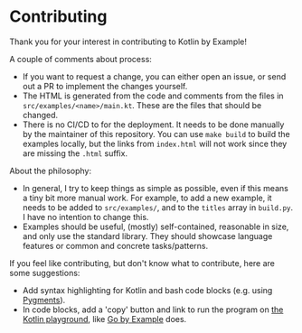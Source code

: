 # Contributing

Thank you for your interest in contributing to Kotlin by Example!

A couple of comments about process:
- If you want to request a change, you can either open an issue, or send out a PR to implement the changes yourself.
- The HTML is generated from the code and comments from the files in `src/examples/<name>/main.kt`. These are the files that should be changed.
- There is no CI/CD to for the deployment. It needs to be done manually by the maintainer of this repository. You can use `make build` to build
  the examples locally, but the links from `index.html` will not work since they are missing the `.html` suffix.

About the philosophy:
- In general, I try to keep things as simple as possible, even if this means a tiny bit more manual work. For example, to add a new example,
  it needs to be added to `src/examples/`, and to the `titles` array in `build.py`. I have no intention to change this.
- Examples should be useful, (mostly) self-contained, reasonable in size, and only use the standard library. They should showcase language features or common and concrete tasks/patterns.

If you feel like contributing, but don't know what to contribute, here are some suggestions:
- Add syntax highlighting for Kotlin and bash code blocks (e.g. using [Pygments](https://pygments.org)).
- In code blocks, add a 'copy' button and link to run the program on [the Kotlin playground](https://play.kotlinlang.org), like [Go by Example](https://gobyexample.com) does.
